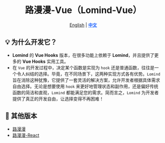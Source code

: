 <div align="center">

# 路漫漫-Vue（Lomind-Vue）

<p align="center">
    <a href="README.md">English</a> | 
    <a href="README.zh-CN.md" style="font-weight:700;color:#165dff;text-decoration:underline;">中文</a>
</p>
</div>

## 💡 为什么开发它？
- **Lomind** 的 **Vue Hooks** 版本，在很多功能上依赖于 **Lomind**，并且提供了更多的 **Vue Hooks** 实用工具。
- 在 `Vue` 的开发过程中，决定某个函数是实现为 `hook` 还是普通函数，往往是一个令人纠结的选择。毕竟，在不同场景下，这两种实现方式各有优势。`Lomind` 旨在消除这种犹豫，它提供了一套灵活的解决方案，允许开发者根据具体需求自由选择。无论是想要使用 `hook` 来更好地管理状态和副作用，还是偏好传统函数的简洁和直观，`Lomind` 都能满足您的需求。简而言之，`Lomind` 为开发者提供了真正的开发自由，让选择变得不再困难！

## 🔄 其他版本
- [路漫漫](https://github.com/kwooshung/lomind)
- [路漫漫-React](https://github.com/kwooshung/lomind-React)